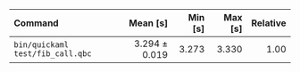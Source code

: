 | Command | Mean [s] | Min [s] | Max [s] | Relative |
|:---|---:|---:|---:|---:|
| `bin/quickaml test/fib_call.qbc` | 3.294 ± 0.019 | 3.273 | 3.330 | 1.00 |
